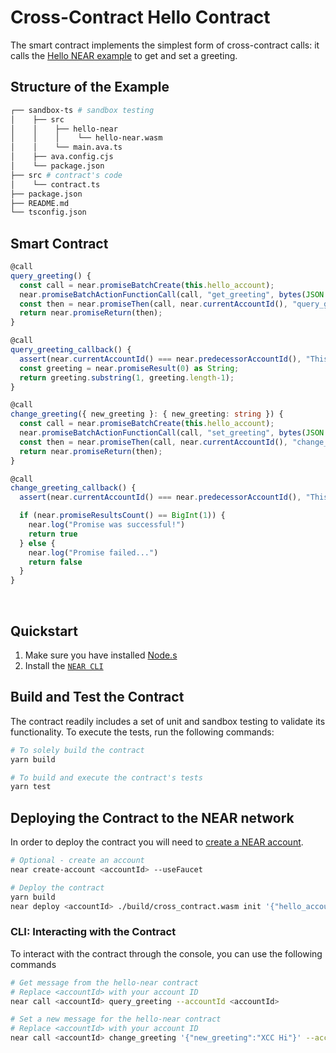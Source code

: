 # Cross-Contract Hello Contract

The smart contract implements the simplest form of cross-contract calls: it calls the [Hello NEAR example](https://docs.near.org/tutorials/examples/hello-near) to get and set a greeting.

## Structure of the Example

```bash
┌── sandbox-ts # sandbox testing
│    ├── src
│    │    ├── hello-near
│    │    │    └── hello-near.wasm
│    │    └── main.ava.ts
│    ├── ava.config.cjs
│    └── package.json
├── src # contract's code
│    └── contract.ts
├── package.json
├── README.md
└── tsconfig.json
```

## Smart Contract

```ts
@call
query_greeting() {
  const call = near.promiseBatchCreate(this.hello_account);
  near.promiseBatchActionFunctionCall(call, "get_greeting", bytes(JSON.stringify({})), 0, 5 * TGAS);
  const then = near.promiseThen(call, near.currentAccountId(), "query_greeting_callback", bytes(JSON.stringify({})), 0, 5 * TGAS);
  return near.promiseReturn(then);
}

@call
query_greeting_callback() {
  assert(near.currentAccountId() === near.predecessorAccountId(), "This is a private method");
  const greeting = near.promiseResult(0) as String;
  return greeting.substring(1, greeting.length-1);
}

@call
change_greeting({ new_greeting }: { new_greeting: string }) {
  const call = near.promiseBatchCreate(this.hello_account);
  near.promiseBatchActionFunctionCall(call, "set_greeting", bytes(JSON.stringify({ greeting: new_greeting })), 0, 5 * TGAS);
  const then = near.promiseThen(call, near.currentAccountId(), "change_greeting_callback", bytes(JSON.stringify({})), 0, 5 * TGAS);
  return near.promiseReturn(then);
}

@call
change_greeting_callback() {
  assert(near.currentAccountId() === near.predecessorAccountId(), "This is a private method");

  if (near.promiseResultsCount() == BigInt(1)) {
    near.log("Promise was successful!")
    return true
  } else {
    near.log("Promise failed...")
    return false
  }
}
```

<br />

## Quickstart



1. Make sure you have installed [Node.s](https://nodejs.org/en/download)
2. Install the [`NEAR CLI`](https://github.com/near/near-cli#setup)


## Build and Test the Contract
The contract readily includes a set of unit and sandbox testing to validate its functionality. To execute the tests, run the following commands:



```bash
# To solely build the contract
yarn build

# To build and execute the contract's tests
yarn test
```

## Deploying the Contract to the NEAR network

In order to deploy the contract you will need to [create a NEAR account](https://docs.near.org/develop/contracts/quickstart#create-a-testnet-account).

```bash
# Optional - create an account
near create-account <accountId> --useFaucet

# Deploy the contract
yarn build
near deploy <accountId> ./build/cross_contract.wasm init '{"hello_account":"hello.near-example.testnet"}' 
```
### CLI: Interacting with the Contract

To interact with the contract through the console, you can use the following commands

```bash
# Get message from the hello-near contract
# Replace <accountId> with your account ID
near call <accountId> query_greeting --accountId <accountId>

# Set a new message for the hello-near contract
# Replace <accountId> with your account ID
near call <accountId> change_greeting '{"new_greeting":"XCC Hi"}' --accountId <accountId>
```
